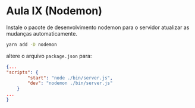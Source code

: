 # Aula IX (Nodemon)

Instale o pacote de desenvolvimento nodemon para o servidor atualizar as mudanças automaticamente.

```bash
yarn add -D nodemon
```

altere o arquivo `package.json` para:

```json
{...
"scripts": {
		"start": "node ./bin/server.js",
		"dev": "nodemon ./bin/server.js"
	}
...
}
```
